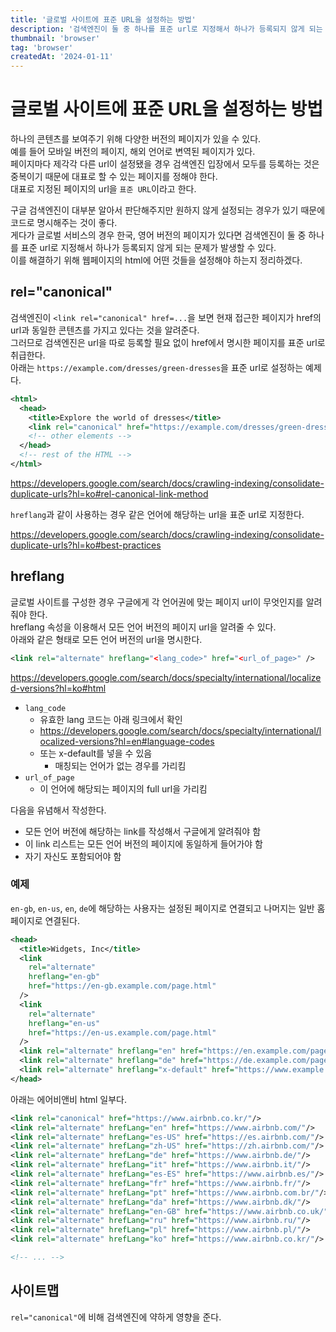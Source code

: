 ```yaml
---
title: '글로벌 사이트에 표준 URL을 설정하는 방법'
description: '검색엔진이 둘 중 하나를 표준 url로 지정해서 하나가 등록되지 않게 되는 문제가 발생할 수 있다. 이를 해결하기 위해 웹페이지의 html에 어떤 것들을 설정해야 하는지 정리하겠다.'
thumbnail: 'browser'
tag: 'browser'
createdAt: '2024-01-11'
---
```


# 글로벌 사이트에 표준 URL을 설정하는 방법

하나의 콘텐츠를 보여주기 위해 다양한 버전의 페이지가 있을 수 있다.\
예를 들어 모바일 버전의 페이지, 해외 언어로 변역된 페이지가 있다.\
페이지마다 제각각 다른 url이 설정됐을 경우 검색엔진 입장에서 모두를 등록하는 것은 중복이기 때문에 대표로 할 수 있는 페이지를 정해야 한다.\
대표로 지정된 페이지의 url을 `표준 URL`이라고 한다.

구글 검색엔진이 대부분 알아서 판단해주지만 원하지 않게 설정되는 경우가 있기 때문에 코드로 명시해주는 것이 좋다.\
게다가 글로벌 서비스의 경우 한국, 영어 버전의 페이지가 있다면 검색엔진이 둘 중 하나를 표준 url로 지정해서 하나가 등록되지 않게 되는 문제가 발생할 수 있다.\
이를 해결하기 위해 웹페이지의 html에 어떤 것들을 설정해야 하는지 정리하겠다.

## rel="canonical"

검색엔진이 `<link rel="canonical" href=...`을 보면 현재 접근한 페이지가 href의 url과 동일한 콘텐츠를 가지고 있다는 것을 알려준다.\
그러므로 검색엔진은 url을 따로 등록할 필요 없이 href에서 명시한 페이지를 표준 url로 취급한다.\
아래는 `https://example.com/dresses/green-dresses`을 표준 url로 설정하는 예제다.

```xml
<html>
  <head>
    <title>Explore the world of dresses</title>
    <link rel="canonical" href="https://example.com/dresses/green-dresses" />
    <!-- other elements -->
  </head>
  <!-- rest of the HTML -->
</html>
```

https://developers.google.com/search/docs/crawling-indexing/consolidate-duplicate-urls?hl=ko#rel-canonical-link-method

`hreflang`과 같이 사용하는 경우 같은 언어에 해당하는 url을 표준 url로 지정한다.

https://developers.google.com/search/docs/crawling-indexing/consolidate-duplicate-urls?hl=ko#best-practices

## hreflang

글로벌 사이트를 구성한 경우 구글에게 각 언어권에 맞는 페이지 url이 무엇인지를 알려줘야 한다.\
hreflang 속성을 이용해서 모든 언어 버전의 페이지 url을 알려줄 수 있다.\
아래와 같은 형태로 모든 언어 버전의 url을 명시한다.

```xml
<link rel="alternate" hreflang="<lang_code>" href="<url_of_page>" />
```

https://developers.google.com/search/docs/specialty/international/localized-versions?hl=ko#html

- `lang_code`
  - 유효한 lang 코드는 아래 링크에서 확인
  - https://developers.google.com/search/docs/specialty/international/localized-versions?hl=en#language-codes
  - 또는 x-default를 넣을 수 있음
    - 매칭되는 언어가 없는 경우를 가리킴
- `url_of_page`
  - 이 언어에 해당되는 페이지의 full url을 가리킴

다음을 유념해서 작성한다.

- 모든 언어 버전에 해당하는 link를 작성해서 구글에게 알려줘야 함
- 이 link 리스트는 모든 언어 버전의 페이지에 동일하게 들어가야 함
- 자기 자신도 포함되어야 함

### 예제

`en-gb`, `en-us`, `en`, `de`에 해당하는 사용자는 설정된 페이지로 연결되고 나머지는 일반 홈페이지로 연결된다.

```xml
<head>
  <title>Widgets, Inc</title>
  <link
    rel="alternate"
    hreflang="en-gb"
    href="https://en-gb.example.com/page.html"
  />
  <link
    rel="alternate"
    hreflang="en-us"
    href="https://en-us.example.com/page.html"
  />
  <link rel="alternate" hreflang="en" href="https://en.example.com/page.html" />
  <link rel="alternate" hreflang="de" href="https://de.example.com/page.html" />
  <link rel="alternate" hreflang="x-default" href="https://www.example.com/" />
</head>
```

아래는 에어비앤비 html 일부다.

```xml
<link rel="canonical" href="https://www.airbnb.co.kr/"/>
<link rel="alternate" hrefLang="en" href="https://www.airbnb.com/"/>
<link rel="alternate" hrefLang="es-US" href="https://es.airbnb.com/"/>
<link rel="alternate" hrefLang="zh-US" href="https://zh.airbnb.com/"/>
<link rel="alternate" hrefLang="de" href="https://www.airbnb.de/"/>
<link rel="alternate" hrefLang="it" href="https://www.airbnb.it/"/>
<link rel="alternate" hrefLang="es-ES" href="https://www.airbnb.es/"/>
<link rel="alternate" hrefLang="fr" href="https://www.airbnb.fr/"/>
<link rel="alternate" hrefLang="pt" href="https://www.airbnb.com.br/"/>
<link rel="alternate" hrefLang="da" href="https://www.airbnb.dk/"/>
<link rel="alternate" hrefLang="en-GB" href="https://www.airbnb.co.uk/"/>
<link rel="alternate" hrefLang="ru" href="https://www.airbnb.ru/"/>
<link rel="alternate" hrefLang="pl" href="https://www.airbnb.pl/"/>
<link rel="alternate" hrefLang="ko" href="https://www.airbnb.co.kr/"/>

<!-- ... -->
```

## 사이트맵

`rel="canonical"`에 비해 검색엔진에 약하게 영향을 준다.
